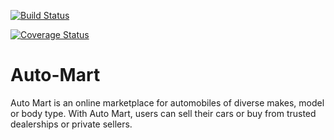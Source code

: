 [![Build Status](https://travis-ci.org/Okoyecb/Auto-Mart.svg?branch=develop)](https://travis-ci.org/Okoyecb/Auto-Mart)

[![Coverage Status](https://coveralls.io/repos/github/Okoyecb/Auto-Mart/badge.svg)](https://coveralls.io/github/Okoyecb/Auto-Mart)



# Auto-Mart
Auto Mart is an online marketplace for automobiles of diverse makes, model or body type. With Auto Mart, users can sell their cars or buy from trusted dealerships or private sellers.
